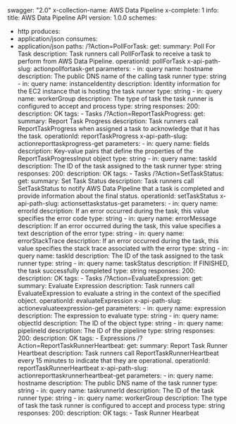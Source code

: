 swagger: "2.0"
x-collection-name: AWS Data Pipeline
x-complete: 1
info:
  title: AWS Data Pipeline API
  version: 1.0.0
schemes:
- http
produces:
- application/json
consumes:
- application/json
paths:
  /?Action=PollForTask:
    get:
      summary: Poll For Task
      description: Task runners call PollForTask to receive a task to perform from
        AWS Data Pipeline.
      operationId: pollForTask
      x-api-path-slug: actionpollfortask-get
      parameters:
      - in: query
        name: hostname
        description: The public DNS name of the calling task runner
        type: string
      - in: query
        name: instanceIdentity
        description: Identity information for the EC2 instance that is hosting the
          task runner
        type: string
      - in: query
        name: workerGroup
        description: The type of task the task runner is configured to accept and
          process
        type: string
      responses:
        200:
          description: OK
      tags:
      - Tasks
  /?Action=ReportTaskProgress:
    get:
      summary: Report Task Progress
      description: Task runners call ReportTaskProgress when assigned a task to acknowledge
        that it has the task.
      operationId: reportTaskProgress
      x-api-path-slug: actionreporttaskprogress-get
      parameters:
      - in: query
        name: fields
        description: Key-value pairs that define the properties of the ReportTaskProgressInput
          object
        type: string
      - in: query
        name: taskId
        description: The ID of the task assigned to the task runner
        type: string
      responses:
        200:
          description: OK
      tags:
      - Tasks
  /?Action=SetTaskStatus:
    get:
      summary: Set Task Status
      description: Task runners call SetTaskStatus to notify AWS Data Pipeline that
        a task is completed and provide information about the final status.
      operationId: setTaskStatus
      x-api-path-slug: actionsettaskstatus-get
      parameters:
      - in: query
        name: errorId
        description: If an error occurred during the task, this value specifies the
          error code
        type: string
      - in: query
        name: errorMessage
        description: If an error occurred during the task, this value specifies a
          text description of the error
        type: string
      - in: query
        name: errorStackTrace
        description: If an error occurred during the task, this value specifies the
          stack trace associated with the error
        type: string
      - in: query
        name: taskId
        description: The ID of the task assigned to the task runner
        type: string
      - in: query
        name: taskStatus
        description: If FINISHED, the task successfully completed
        type: string
      responses:
        200:
          description: OK
      tags:
      - Tasks
  /?Action=EvaluateExpression:
    get:
      summary: Evaluate Expression
      description: Task runners call EvaluateExpression to evaluate a string in the
        context of the specified object.
      operationId: evaluateExpression
      x-api-path-slug: actionevaluateexpression-get
      parameters:
      - in: query
        name: expression
        description: The expression to evaluate
        type: string
      - in: query
        name: objectId
        description: The ID of the object
        type: string
      - in: query
        name: pipelineId
        description: The ID of the pipeline
        type: string
      responses:
        200:
          description: OK
      tags:
      - Expressions
  /?Action=ReportTaskRunnerHeartbeat:
    get:
      summary: Report Task Runner Heartbeat
      description: Task runners call ReportTaskRunnerHeartbeat every 15 minutes to
        indicate that they are operational.
      operationId: reportTaskRunnerHeartbeat
      x-api-path-slug: actionreporttaskrunnerheartbeat-get
      parameters:
      - in: query
        name: hostname
        description: The public DNS name of the task runner
        type: string
      - in: query
        name: taskrunnerId
        description: The ID of the task runner
        type: string
      - in: query
        name: workerGroup
        description: The type of task the task runner is configured to accept and
          process
        type: string
      responses:
        200:
          description: OK
      tags:
      - Task Runner Hearbeat